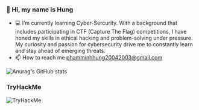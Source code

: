 ### 👋 Hi, my name is Hung
- 💻 I’m currently learning Cyber-Sercurity. With a background that includes participating in CTF (Capture The Flag) competitions, I have honed my skills in ethical hacking and problem-solving under pressure. My curiosity and passion for cybersecurity drive me to constantly learn and stay ahead of emerging threats.
- 📫 How to reach me phamminhhung20042003@gmail.com

![Anurag's GitHub stats](https://github-readme-stats.vercel.app/api?username=pmax222&show_icons=true&theme=transparent)
### TryHackMe
<img src="https://tryhackme-badges.s3.amazonaws.com/hungpm.png" alt="TryHackMe">



<!---
pmax222/pmax222 is a ✨ special ✨ repository because its `README.md` (this file) appears on your GitHub profile.
You can click the Preview link to take a look at your changes.
--->
